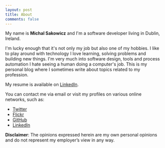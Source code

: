 ```yaml
---
layout: post
title: About
comments: false
---
```


My name is **Michal Sakowicz** and I'm a software developer living in Dublin, Ireland.

I'm lucky enough that it's not only my job but also one of my hobbies. I like to play around with technology I love learning, solving problems and building new things.  I'm very much into software design, tools and process automation I hate seeing a human doing a computer's job.  This is my personal blog where I sometimes write about topics related to my profession. 

My resume is available on [LinkedIn](http://www.linkedin.com/in/michalsakowicz "Michal profile on LinkedIn").

You can contact me via <a id="about-mail">email</a> or visit my profiles on various online networks, such as:

- [Twitter](https://twitter.com/sakowiczm "Twitter")
- [Flickr](http://www.flickr.com/photos/sakowiczm/ "Flickr")
- [GitHub](https://github.com/sakowiczm "GitHub")
- [LinkedIn](http://www.linkedin.com/in/michalsakowicz "Michal profile on LinkedIn")


**Disclaimer**: The opinions expressed herein are my own personal opinions and do not represent my employer’s view in any way.


